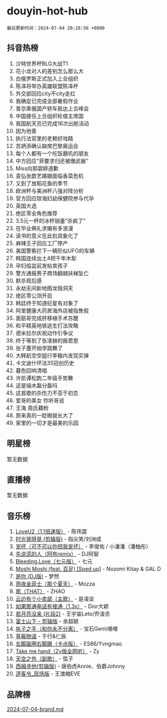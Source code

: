 # douyin-hot-hub

`最后更新时间：2024-07-04 20:28:56 +0800`

## 抖音热榜

1. 沙特世界杯BLG大战T1
1. 花小龙对人的差别怎么那么大
1. 白俄罗斯正式加入上合组织
1. 陈泽将举办英雄联盟陈泽杯
1. 外交部回应city不city走红
1. 我确定已完成全部暑假作业
1. 普京乘俄国产轿车抵达上合峰会
1. 中国接任上合组织轮值主席国
1. 我国航天员已完成16次出舱活动
1. 因为他善
1. 执行法官里的老赖好戏精
1. 苏炳添确认缺席巴黎奥运会
1. 每个人都有一个吃饭磨叽的朋友
1. 中方回应“菲要求归还被缴武器”
1. Miss向郭碧婷道歉
1. 袁弘张歆艺婚姻面临香菜危机
1. 又到了放稻花鱼的季节
1. 欧洲杯与美洲杯八强对阵分析
1. 官方回应琼海妇幼保健院参与代孕
1. 英国大选
1. 绝区零全角色推荐
1. 3.5元一杯的冰杯销量“杀疯了”
1. 在毕业典礼求婚有多浪漫
1. 读书的意义在此刻具象化了
1. 麻辣王子回应工厂停产
1. 美国警察拦下一辆形似UFO的车辆
1. 韩国连续出土4把千年木犁
1. 孕妇临盆前发帖卖孩子
1. 警方通报男子商场翻越扶梯坠亡
1. 默杀观后感
1. 永劫无间新地图龙隐洞天
1. 绝区零公测开启
1. 韩廷终于知道纪星有对象了
1. 阿里健康大药房海外店被指售假
1. 面筋哥完成肝移植手术苏醒
1. 和平精英地铁逃生打法攻略
1. 德米拉尔庆祝动作引争议
1. 终于等到了张凌赫的报君恩
1. 张子墨开始学跳舞了
1. 大韩航空空姐行李箱内发现实弹
1. 卡文迪什环法35冠创历史
1. 暮色回响清唱
1. 许凯谭松韵二年级手势舞
1. 这是端木磊分磊吗
1. 这首歌的杀伤力不亚于初恋
1. 爱哥的美女 你听哥说
1. 王海 周氏藕粉
1. 原来真的一眨眼就长大了
1. 家里的一切才是最美的乐园

## 明星榜

暂无数据

## 直播榜

暂无数据

## 音乐榜

1. [LoveU2（1.1倍速版）](https://sf3-cdn-tos.douyinstatic.com/obj/tos-cn-ve-2774/oQMeDffLaEmgMwgCOEMAFCI6INzoFPgWdD0rsa) - 陈伟霆
1. [时光晃呀晃 (剪辑版)](https://sf3-cdn-tos.douyinstatic.com/obj/tos-cn-ve-2774/o8ACeQem3gwI1x3GIYGAfKG0LJebKFRJDwRwyW) - 指尖笑/刘洲成
1. [宠坏（可不可以你把我宠坏）](https://sf5-hl-cdn-tos.douyinstatic.com/obj/tos-cn-ve-2774/ocWI8ft2gd0rAfXKzvKGeMQM6fVLTLfA8UJzwl) - 李俊佑 / 小潘潘（潘柚彤）
1. [先说谎的人（阿布remix）](https://sf5-hl-cdn-tos.douyinstatic.com/obj/tos-cn-ve-2774/owQtOFmAzBgxBKDOYfeCTQTgE9cDORrOQqmCZy) - DJ阿智
1. [Bleeding Love（七元版）](https://sf5-hl-cdn-tos.douyinstatic.com/obj/tos-cn-ve-2774/oEgC9eZFHQ1MfSRnrfkzFp8AayDWqAQMABBgUs) - 七元
1. [Moshi Moshi (feat. 百足) [Sped up]](https://sf5-hl-cdn-tos.douyinstatic.com/obj/tos-cn-ve-2774/ocCPFQcXJLeroaIdQLIGAoeeYM3OAUYGDguHXz) - Nozomi Kitay & GAL D
1. [是你 (DJ版)](https://sf3-cdn-tos.douyinstatic.com/obj/tos-cn-ve-2774/1ec766e572b34c42853ce6315d426850) - 梦然
1. [雨夜金菲士（那个夏天）](https://sf6-cdn-tos.douyinstatic.com/obj/tos-cn-ve-2774/osPmPLDWQBBE2Z6bftCgYwkFaF4pEYEneXaZQs) - Mozza
1. [那（THAT）](https://sf5-hl-cdn-tos.douyinstatic.com/obj/tos-cn-ve-2774/oIIWGeBZCnlGx9tl0gFlCfwlQbj7QWAD8HYAGg) - ZHAO
1. [云边有个小卖部（主歌）](https://sf5-hl-cdn-tos.douyinstatic.com/obj/tos-cn-ve-2774/okvgzOZylLA4WYUHkAhpy5DrCiqAmBjiMIkJp) - 是凌柒
1. [如果那通电话有接通（1.3x）](https://sf5-hl-cdn-tos.douyinstatic.com/obj/tos-cn-ve-2774/ocJeJKhUhAJG8EYZiEFfGFAPkD3beMQ5mwDv1e) - Dior大颖
1. [若月亮没来 (片段2)](https://sf5-hl-cdn-tos.douyinstatic.com/obj/tos-cn-ve-2774/ocQavLLjkCOeDxGyYeIMGgNAIwJ0QXE1Ve3Fzv) - 王宇宙Leto/乔浚丞
1. [富士山下 - 剪辑版](https://sf5-hl-cdn-tos.douyinstatic.com/obj/tos-cn-ve-2774/o4QGmeUZhQXvtC5BDkogeQni8WbdCBUJEYI12v) - 余超颖
1. [执子之手（和你永不分离）](https://sf3-cdn-tos.douyinstatic.com/obj/tos-cn-ve-2774/oU4mUWISThYfqtA61VOl8PAQGeK2LGGQfFCZfY) - 宝石Gem\哩哩
1. [草莓物语](https://sf3-cdn-tos.douyinstatic.com/obj/tos-cn-ve-2774/okynhJ7jEAIIZBfsLgYMEI8QC3WbQNN66RKzhT) - 于行&仁辰
1. [左脚画圈右脚踢（卡点版）](https://sf5-hl-cdn-tos.douyinstatic.com/obj/tos-cn-ve-2774/oAoAIr8BJv8B7W4CEBMsaSfDWrAiF4izwIDMJg) - ES86/Yvngmao
1. [Take me hand（Zy版全网听）](https://sf3-cdn-tos.douyinstatic.com/obj/tos-cn-ve-2774/owyUoUuVpA1I7BiszAYMSqbGseWQw8P7Ea2BiR) - Zy
1. [天空之外（副歌）](https://sf3-cdn-tos.douyinstatic.com/obj/tos-cn-ve-2774/oAYn0BTp8jS8iSyZSHMUWAikyvAWI1c7aiJTr) - 弦子
1. [西厢寻他(剪辑版)](https://sf5-hl-cdn-tos.douyinstatic.com/obj/tos-cn-ve-2774/oUsAVfAQKlRNxEv5qxvIB8o5qmIWUcXbzJKJhw) - 唐伯虎Annie、伯爵Johnny
1. [逐客令_现场版](https://sf3-cdn-tos.douyinstatic.com/obj/tos-cn-ve-2774/okjvqFftEMAIgLPvI8f4MT5CZVyxmDQdBOwjBv) - 王澳楠EVE

## 品牌榜

[2024-07-04-brand.md](2024-07-04-brand.md)
